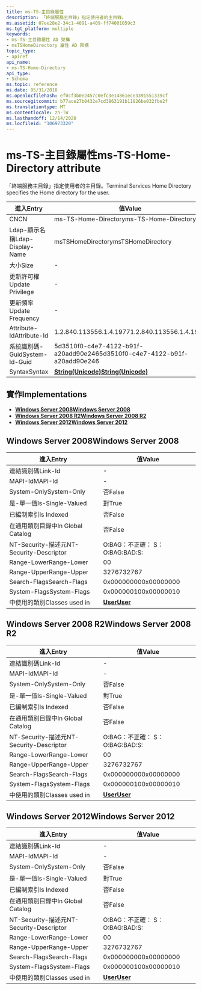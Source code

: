 ```yaml
---
title: ms-TS-主目錄屬性
description: 「終端服務主目錄」指定使用者的主目錄。
ms.assetid: 07ee28e2-34c1-4091-a409-ff74001059c3
ms.tgt_platform: multiple
keywords:
- ms-TS-主目錄屬性 AD 架構
- msTSHomeDirectory 屬性 AD 架構
topic_type:
- apiref
api_name:
- ms-TS-Home-Directory
api_type:
- Schema
ms.topic: reference
ms.date: 05/31/2018
ms.openlocfilehash: ef0cf3b0e2457c0efc3e14861ece3391551339cf
ms.sourcegitcommit: b77ace27b0432e7cd3863191b11926be032fbe2f
ms.translationtype: MT
ms.contentlocale: zh-TW
ms.lasthandoff: 12/14/2020
ms.locfileid: "106973320"
---
```

# <a name="ms-ts-home-directory-attribute"></a><span data-ttu-id="c1f8f-105">ms-TS-主目錄屬性</span><span class="sxs-lookup"><span data-stu-id="c1f8f-105">ms-TS-Home-Directory attribute</span></span>

<span data-ttu-id="c1f8f-106">「終端服務主目錄」指定使用者的主目錄。</span><span class="sxs-lookup"><span data-stu-id="c1f8f-106">Terminal Services Home Directory specifies the Home directory for the user.</span></span>



| <span data-ttu-id="c1f8f-107">進入</span><span class="sxs-lookup"><span data-stu-id="c1f8f-107">Entry</span></span> | <span data-ttu-id="c1f8f-108">值</span><span class="sxs-lookup"><span data-stu-id="c1f8f-108">Value</span></span> |
|-------------------|---------------------------------------------|
| <span data-ttu-id="c1f8f-109">CN</span><span class="sxs-lookup"><span data-stu-id="c1f8f-109">CN</span></span>                | <span data-ttu-id="c1f8f-110">ms-TS-Home-Directory</span><span class="sxs-lookup"><span data-stu-id="c1f8f-110">ms-TS-Home-Directory</span></span>                        |
| <span data-ttu-id="c1f8f-111">Ldap-顯示名稱</span><span class="sxs-lookup"><span data-stu-id="c1f8f-111">Ldap-Display-Name</span></span> | <span data-ttu-id="c1f8f-112">msTSHomeDirectory</span><span class="sxs-lookup"><span data-stu-id="c1f8f-112">msTSHomeDirectory</span></span>                           |
| <span data-ttu-id="c1f8f-113">大小</span><span class="sxs-lookup"><span data-stu-id="c1f8f-113">Size</span></span>              | \-                                          |
| <span data-ttu-id="c1f8f-114">更新許可權</span><span class="sxs-lookup"><span data-stu-id="c1f8f-114">Update Privilege</span></span>  | \-                                          |
| <span data-ttu-id="c1f8f-115">更新頻率</span><span class="sxs-lookup"><span data-stu-id="c1f8f-115">Update Frequency</span></span>  | \-                                          |
| <span data-ttu-id="c1f8f-116">Attribute-Id</span><span class="sxs-lookup"><span data-stu-id="c1f8f-116">Attribute-Id</span></span>      | <span data-ttu-id="c1f8f-117">1.2.840.113556.1.4.1977</span><span class="sxs-lookup"><span data-stu-id="c1f8f-117">1.2.840.113556.1.4.1977</span></span>                     |
| <span data-ttu-id="c1f8f-118">系統識別碼-Guid</span><span class="sxs-lookup"><span data-stu-id="c1f8f-118">System-Id-Guid</span></span>    | <span data-ttu-id="c1f8f-119">5d3510f0-c4e7-4122-b91f-a20add90e246</span><span class="sxs-lookup"><span data-stu-id="c1f8f-119">5d3510f0-c4e7-4122-b91f-a20add90e246</span></span>        |
| <span data-ttu-id="c1f8f-120">Syntax</span><span class="sxs-lookup"><span data-stu-id="c1f8f-120">Syntax</span></span>            | [<span data-ttu-id="c1f8f-121">**String(Unicode)**</span><span class="sxs-lookup"><span data-stu-id="c1f8f-121">**String(Unicode)**</span></span>](s-string-unicode.md) |



## <a name="implementations"></a><span data-ttu-id="c1f8f-122">實作</span><span class="sxs-lookup"><span data-stu-id="c1f8f-122">Implementations</span></span>

-   [<span data-ttu-id="c1f8f-123">**Windows Server 2008**</span><span class="sxs-lookup"><span data-stu-id="c1f8f-123">**Windows Server 2008**</span></span>](#windows-server-2008)
-   [<span data-ttu-id="c1f8f-124">**Windows Server 2008 R2**</span><span class="sxs-lookup"><span data-stu-id="c1f8f-124">**Windows Server 2008 R2**</span></span>](#windows-server-2008-r2)
-   [<span data-ttu-id="c1f8f-125">**Windows Server 2012**</span><span class="sxs-lookup"><span data-stu-id="c1f8f-125">**Windows Server 2012**</span></span>](#windows-server-2012)

## <a name="windows-server-2008"></a><span data-ttu-id="c1f8f-126">Windows Server 2008</span><span class="sxs-lookup"><span data-stu-id="c1f8f-126">Windows Server 2008</span></span>



| <span data-ttu-id="c1f8f-127">進入</span><span class="sxs-lookup"><span data-stu-id="c1f8f-127">Entry</span></span> | <span data-ttu-id="c1f8f-128">值</span><span class="sxs-lookup"><span data-stu-id="c1f8f-128">Value</span></span> |
|------------------------|-----------------------------------|
| <span data-ttu-id="c1f8f-129">連結識別碼</span><span class="sxs-lookup"><span data-stu-id="c1f8f-129">Link-Id</span></span>                | \-                                |
| <span data-ttu-id="c1f8f-130">MAPI-Id</span><span class="sxs-lookup"><span data-stu-id="c1f8f-130">MAPI-Id</span></span>                | \-                                |
| <span data-ttu-id="c1f8f-131">System-Only</span><span class="sxs-lookup"><span data-stu-id="c1f8f-131">System-Only</span></span>            | <span data-ttu-id="c1f8f-132">否</span><span class="sxs-lookup"><span data-stu-id="c1f8f-132">False</span></span>                             |
| <span data-ttu-id="c1f8f-133">是-單一值</span><span class="sxs-lookup"><span data-stu-id="c1f8f-133">Is-Single-Valued</span></span>       | <span data-ttu-id="c1f8f-134">對</span><span class="sxs-lookup"><span data-stu-id="c1f8f-134">True</span></span>                              |
| <span data-ttu-id="c1f8f-135">已編制索引</span><span class="sxs-lookup"><span data-stu-id="c1f8f-135">Is Indexed</span></span>             | <span data-ttu-id="c1f8f-136">否</span><span class="sxs-lookup"><span data-stu-id="c1f8f-136">False</span></span>                             |
| <span data-ttu-id="c1f8f-137">在通用類別目錄中</span><span class="sxs-lookup"><span data-stu-id="c1f8f-137">In Global Catalog</span></span>      | <span data-ttu-id="c1f8f-138">否</span><span class="sxs-lookup"><span data-stu-id="c1f8f-138">False</span></span>                             |
| <span data-ttu-id="c1f8f-139">NT-Security-描述元</span><span class="sxs-lookup"><span data-stu-id="c1f8f-139">NT-Security-Descriptor</span></span> | <span data-ttu-id="c1f8f-140">O:BAG：不正確： S：</span><span class="sxs-lookup"><span data-stu-id="c1f8f-140">O:BAG:BAD:S:</span></span>                      |
| <span data-ttu-id="c1f8f-141">Range-Lower</span><span class="sxs-lookup"><span data-stu-id="c1f8f-141">Range-Lower</span></span>            | <span data-ttu-id="c1f8f-142">0</span><span class="sxs-lookup"><span data-stu-id="c1f8f-142">0</span></span>                                 |
| <span data-ttu-id="c1f8f-143">Range-Upper</span><span class="sxs-lookup"><span data-stu-id="c1f8f-143">Range-Upper</span></span>            | <span data-ttu-id="c1f8f-144">32767</span><span class="sxs-lookup"><span data-stu-id="c1f8f-144">32767</span></span>                             |
| <span data-ttu-id="c1f8f-145">Search-Flags</span><span class="sxs-lookup"><span data-stu-id="c1f8f-145">Search-Flags</span></span>           | <span data-ttu-id="c1f8f-146">0x00000000</span><span class="sxs-lookup"><span data-stu-id="c1f8f-146">0x00000000</span></span>                        |
| <span data-ttu-id="c1f8f-147">System-Flags</span><span class="sxs-lookup"><span data-stu-id="c1f8f-147">System-Flags</span></span>           | <span data-ttu-id="c1f8f-148">0x00000010</span><span class="sxs-lookup"><span data-stu-id="c1f8f-148">0x00000010</span></span>                        |
| <span data-ttu-id="c1f8f-149">中使用的類別</span><span class="sxs-lookup"><span data-stu-id="c1f8f-149">Classes used in</span></span>        | [<span data-ttu-id="c1f8f-150">**User**</span><span class="sxs-lookup"><span data-stu-id="c1f8f-150">**User**</span></span>](c-user.md)<br/> |



## <a name="windows-server-2008-r2"></a><span data-ttu-id="c1f8f-151">Windows Server 2008 R2</span><span class="sxs-lookup"><span data-stu-id="c1f8f-151">Windows Server 2008 R2</span></span>



| <span data-ttu-id="c1f8f-152">進入</span><span class="sxs-lookup"><span data-stu-id="c1f8f-152">Entry</span></span> | <span data-ttu-id="c1f8f-153">值</span><span class="sxs-lookup"><span data-stu-id="c1f8f-153">Value</span></span> |
|------------------------|-----------------------------------|
| <span data-ttu-id="c1f8f-154">連結識別碼</span><span class="sxs-lookup"><span data-stu-id="c1f8f-154">Link-Id</span></span>                | \-                                |
| <span data-ttu-id="c1f8f-155">MAPI-Id</span><span class="sxs-lookup"><span data-stu-id="c1f8f-155">MAPI-Id</span></span>                | \-                                |
| <span data-ttu-id="c1f8f-156">System-Only</span><span class="sxs-lookup"><span data-stu-id="c1f8f-156">System-Only</span></span>            | <span data-ttu-id="c1f8f-157">否</span><span class="sxs-lookup"><span data-stu-id="c1f8f-157">False</span></span>                             |
| <span data-ttu-id="c1f8f-158">是-單一值</span><span class="sxs-lookup"><span data-stu-id="c1f8f-158">Is-Single-Valued</span></span>       | <span data-ttu-id="c1f8f-159">對</span><span class="sxs-lookup"><span data-stu-id="c1f8f-159">True</span></span>                              |
| <span data-ttu-id="c1f8f-160">已編制索引</span><span class="sxs-lookup"><span data-stu-id="c1f8f-160">Is Indexed</span></span>             | <span data-ttu-id="c1f8f-161">否</span><span class="sxs-lookup"><span data-stu-id="c1f8f-161">False</span></span>                             |
| <span data-ttu-id="c1f8f-162">在通用類別目錄中</span><span class="sxs-lookup"><span data-stu-id="c1f8f-162">In Global Catalog</span></span>      | <span data-ttu-id="c1f8f-163">否</span><span class="sxs-lookup"><span data-stu-id="c1f8f-163">False</span></span>                             |
| <span data-ttu-id="c1f8f-164">NT-Security-描述元</span><span class="sxs-lookup"><span data-stu-id="c1f8f-164">NT-Security-Descriptor</span></span> | <span data-ttu-id="c1f8f-165">O:BAG：不正確： S：</span><span class="sxs-lookup"><span data-stu-id="c1f8f-165">O:BAG:BAD:S:</span></span>                      |
| <span data-ttu-id="c1f8f-166">Range-Lower</span><span class="sxs-lookup"><span data-stu-id="c1f8f-166">Range-Lower</span></span>            | <span data-ttu-id="c1f8f-167">0</span><span class="sxs-lookup"><span data-stu-id="c1f8f-167">0</span></span>                                 |
| <span data-ttu-id="c1f8f-168">Range-Upper</span><span class="sxs-lookup"><span data-stu-id="c1f8f-168">Range-Upper</span></span>            | <span data-ttu-id="c1f8f-169">32767</span><span class="sxs-lookup"><span data-stu-id="c1f8f-169">32767</span></span>                             |
| <span data-ttu-id="c1f8f-170">Search-Flags</span><span class="sxs-lookup"><span data-stu-id="c1f8f-170">Search-Flags</span></span>           | <span data-ttu-id="c1f8f-171">0x00000000</span><span class="sxs-lookup"><span data-stu-id="c1f8f-171">0x00000000</span></span>                        |
| <span data-ttu-id="c1f8f-172">System-Flags</span><span class="sxs-lookup"><span data-stu-id="c1f8f-172">System-Flags</span></span>           | <span data-ttu-id="c1f8f-173">0x00000010</span><span class="sxs-lookup"><span data-stu-id="c1f8f-173">0x00000010</span></span>                        |
| <span data-ttu-id="c1f8f-174">中使用的類別</span><span class="sxs-lookup"><span data-stu-id="c1f8f-174">Classes used in</span></span>        | [<span data-ttu-id="c1f8f-175">**User**</span><span class="sxs-lookup"><span data-stu-id="c1f8f-175">**User**</span></span>](c-user.md)<br/> |



## <a name="windows-server-2012"></a><span data-ttu-id="c1f8f-176">Windows Server 2012</span><span class="sxs-lookup"><span data-stu-id="c1f8f-176">Windows Server 2012</span></span>



| <span data-ttu-id="c1f8f-177">進入</span><span class="sxs-lookup"><span data-stu-id="c1f8f-177">Entry</span></span> | <span data-ttu-id="c1f8f-178">值</span><span class="sxs-lookup"><span data-stu-id="c1f8f-178">Value</span></span> |
|------------------------|-----------------------------------|
| <span data-ttu-id="c1f8f-179">連結識別碼</span><span class="sxs-lookup"><span data-stu-id="c1f8f-179">Link-Id</span></span>                | \-                                |
| <span data-ttu-id="c1f8f-180">MAPI-Id</span><span class="sxs-lookup"><span data-stu-id="c1f8f-180">MAPI-Id</span></span>                | \-                                |
| <span data-ttu-id="c1f8f-181">System-Only</span><span class="sxs-lookup"><span data-stu-id="c1f8f-181">System-Only</span></span>            | <span data-ttu-id="c1f8f-182">否</span><span class="sxs-lookup"><span data-stu-id="c1f8f-182">False</span></span>                             |
| <span data-ttu-id="c1f8f-183">是-單一值</span><span class="sxs-lookup"><span data-stu-id="c1f8f-183">Is-Single-Valued</span></span>       | <span data-ttu-id="c1f8f-184">對</span><span class="sxs-lookup"><span data-stu-id="c1f8f-184">True</span></span>                              |
| <span data-ttu-id="c1f8f-185">已編制索引</span><span class="sxs-lookup"><span data-stu-id="c1f8f-185">Is Indexed</span></span>             | <span data-ttu-id="c1f8f-186">否</span><span class="sxs-lookup"><span data-stu-id="c1f8f-186">False</span></span>                             |
| <span data-ttu-id="c1f8f-187">在通用類別目錄中</span><span class="sxs-lookup"><span data-stu-id="c1f8f-187">In Global Catalog</span></span>      | <span data-ttu-id="c1f8f-188">否</span><span class="sxs-lookup"><span data-stu-id="c1f8f-188">False</span></span>                             |
| <span data-ttu-id="c1f8f-189">NT-Security-描述元</span><span class="sxs-lookup"><span data-stu-id="c1f8f-189">NT-Security-Descriptor</span></span> | <span data-ttu-id="c1f8f-190">O:BAG：不正確： S：</span><span class="sxs-lookup"><span data-stu-id="c1f8f-190">O:BAG:BAD:S:</span></span>                      |
| <span data-ttu-id="c1f8f-191">Range-Lower</span><span class="sxs-lookup"><span data-stu-id="c1f8f-191">Range-Lower</span></span>            | <span data-ttu-id="c1f8f-192">0</span><span class="sxs-lookup"><span data-stu-id="c1f8f-192">0</span></span>                                 |
| <span data-ttu-id="c1f8f-193">Range-Upper</span><span class="sxs-lookup"><span data-stu-id="c1f8f-193">Range-Upper</span></span>            | <span data-ttu-id="c1f8f-194">32767</span><span class="sxs-lookup"><span data-stu-id="c1f8f-194">32767</span></span>                             |
| <span data-ttu-id="c1f8f-195">Search-Flags</span><span class="sxs-lookup"><span data-stu-id="c1f8f-195">Search-Flags</span></span>           | <span data-ttu-id="c1f8f-196">0x00000000</span><span class="sxs-lookup"><span data-stu-id="c1f8f-196">0x00000000</span></span>                        |
| <span data-ttu-id="c1f8f-197">System-Flags</span><span class="sxs-lookup"><span data-stu-id="c1f8f-197">System-Flags</span></span>           | <span data-ttu-id="c1f8f-198">0x00000010</span><span class="sxs-lookup"><span data-stu-id="c1f8f-198">0x00000010</span></span>                        |
| <span data-ttu-id="c1f8f-199">中使用的類別</span><span class="sxs-lookup"><span data-stu-id="c1f8f-199">Classes used in</span></span>        | [<span data-ttu-id="c1f8f-200">**User**</span><span class="sxs-lookup"><span data-stu-id="c1f8f-200">**User**</span></span>](c-user.md)<br/> |



 

 





